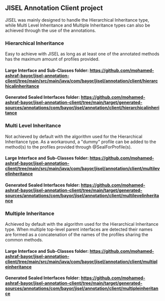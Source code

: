 ## JISEL Annotation Client project

JISEL was mainly designed to handle the Hierarchical Inheritance type, while Multi Level Inheritance and Multiple Inheritance types can also be achieved through the use of the annotations.

### Hierarchical Inheritance
Easy to achieve with JISEL as long as at least one of the annotated methods has the maximum amount of profiles provided.

#### Large Interface and Sub-Classes folder: https://github.com/mohamed-ashraf-bayor/jisel-annotation-client/tree/main/src/main/java/com/bayor/jisel/annotation/client/hierarchicalinheritance

#### Generated Sealed Interfaces folder: https://github.com/mohamed-ashraf-bayor/jisel-annotation-client/tree/main/target/generated-sources/annotations/com/bayor/jisel/annotation/client/hierarchicalinheritance

### Multi Level Inheritance
Not achieved by default with the algorithm used for the Hierarchical Inheritance type. As a workaround, a "dummy" profile can be added to the method(s) to the profiles provided through @SealForProfile(s).

#### Large Interface and Sub-Classes folder: https://github.com/mohamed-ashraf-bayor/jisel-annotation-client/tree/main/src/main/java/com/bayor/jisel/annotation/client/multilevelinheritance

#### Generated Sealed Interfaces folder: https://github.com/mohamed-ashraf-bayor/jisel-annotation-client/tree/main/target/generated-sources/annotations/com/bayor/jisel/annotation/client/multilevelinheritance

### Multiple Inheritance
Achieved by default with the algorithm used for the Hierarchical Inheritance type. When multiple top-level parent interfaces are detected their names are formed as a concatenation of the names of the profiles sharing the common methods. 

#### Large Interface and Sub-Classes folder: https://github.com/mohamed-ashraf-bayor/jisel-annotation-client/tree/main/src/main/java/com/bayor/jisel/annotation/client/multipleinheritance

#### Generated Sealed Interfaces folder: https://github.com/mohamed-ashraf-bayor/jisel-annotation-client/tree/main/target/generated-sources/annotations/com/bayor/jisel/annotation/client/multipleinheritance
